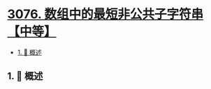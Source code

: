 # [3076. 数组中的最短非公共子字符串【中等】](https://github.com/tnotesjs/TNotes.leetcode/tree/main/notes/3076.%20%E6%95%B0%E7%BB%84%E4%B8%AD%E7%9A%84%E6%9C%80%E7%9F%AD%E9%9D%9E%E5%85%AC%E5%85%B1%E5%AD%90%E5%AD%97%E7%AC%A6%E4%B8%B2%E3%80%90%E4%B8%AD%E7%AD%89%E3%80%91)

<!-- region:toc -->

- [1. 📝 概述](#1--概述)

<!-- endregion:toc -->

## 1. 📝 概述
